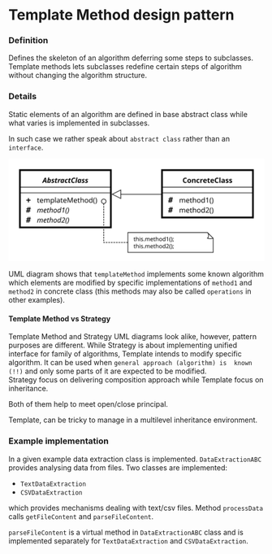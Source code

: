 Template Method design pattern
==============================

### Definition

Defines the skeleton of an algorithm deferring some steps to subclasses.
Template methods lets subclasses redefine certain steps of algorithm without
changing the algorithm structure. 

### Details

Static elements of an algorithm are defined in base abstract class while what
varies is implemented in subclasses.

In such case we rather speak about `abstract class` rather than an `interface`.

![](template_method_uml.svg)

UML diagram shows that `templateMethod` implements some known algorithm
which elements are modified by specific implementations of `method1` and `method2`
in concrete class (this methods may also be called `operations` in other examples).


#### Template Method vs Strategy

Template Method and Strategy UML diagrams look alike, however, pattern purposes are different.
While Strategy is about implementing unified interface for family of algorithms, Template intends
to modify specific algorithm. It can be used when `general approach (algorithm) is 
known (!!)` and only some parts of it are expected to be modified.  
Strategy focus on delivering composition approach while Template focus on inheritance.  

Both of them help to meet open/close principal.
 
Template, can be tricky to manage in a multilevel inheritance environment. 

### Example implementation

In a given example data extraction class is implemented. `DataExtractionABC` provides
analysing data from files. Two classes are implemented:
- `TextDataExtraction`
- `CSVDataExtraction`

which provides mechanisms dealing with text/csv files.
Method `processData` calls `getFileContent` and `parseFileContent`.

`parseFileContent` is a virtual method in `DataExtractionABC` class and is implemented
separately for `TextDataExtraction` and `CSVDataExtraction`.
